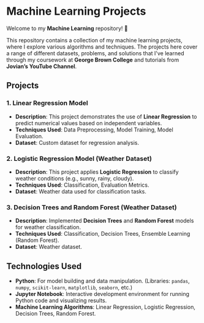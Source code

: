 # Machine Learning Projects

Welcome to my **Machine Learning** repository! 🎉

This repository contains a collection of my machine learning projects, where I explore various algorithms and techniques. The projects here cover a range of different datasets, problems, and solutions that I've learned through my coursework at **George Brown College** and tutorials from **Jovian’s YouTube Channel**.

## Projects

### 1. **Linear Regression Model**
- **Description**: This project demonstrates the use of **Linear Regression** to predict numerical values based on independent variables.
- **Techniques Used**: Data Preprocessing, Model Training, Model Evaluation.
- **Dataset**: Custom dataset for regression analysis.

### 2. **Logistic Regression Model (Weather Dataset)**
- **Description**: This project applies **Logistic Regression** to classify weather conditions (e.g., sunny, rainy, cloudy).
- **Techniques Used**: Classification, Evaluation Metrics.
- **Dataset**: Weather data used for classification tasks.

### 3. **Decision Trees and Random Forest (Weather Dataset)**
- **Description**: Implemented **Decision Trees** and **Random Forest** models for weather classification.
- **Techniques Used**: Classification, Decision Trees, Ensemble Learning (Random Forest).
- **Dataset**: Weather dataset.

## Technologies Used

- **Python**: For model building and data manipulation. (Libraries: `pandas`, `numpy`, `scikit-learn`, `matplotlib`, `seaborn`, etc.)
- **Jupyter Notebook**: Interactive development environment for running Python code and visualizing results.
- **Machine Learning Algorithms**: Linear Regression, Logistic Regression, Decision Trees, Random Forest.
